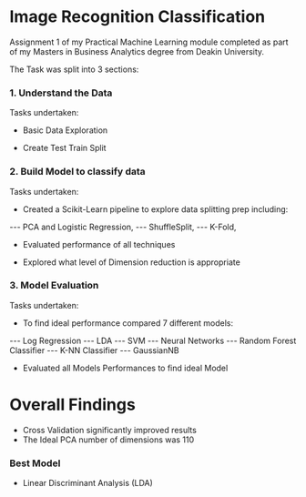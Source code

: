 # Image Recognition Classification
Assignment 1 of my Practical Machine Learning module completed as part of my Masters in Business Analytics degree from Deakin University.

The Task was split into 3 sections:

### 1. Understand the Data
Tasks undertaken:

- Basic Data Exploration

- Create Test Train Split


### 2. Build Model to classify data
Tasks undertaken:

- Created a Scikit-Learn pipeline to explore data splitting prep including: 

--- PCA and Logistic Regression,
--- ShuffleSplit,
--- K-Fold,

- Evaluated performance of all techniques

- Explored what level of Dimension reduction is appropriate

### 3. Model Evaluation
Tasks undertaken:

- To find ideal performance compared 7 different models:

--- Log Regression
--- LDA
--- SVM
--- Neural Networks
--- Random Forest Classifier
--- K-NN Classifier
--- GaussianNB

- Evaluated all Models Performances to find ideal Model

# Overall Findings

- Cross Validation significantly improved results
- The Ideal PCA number of dimensions was 110

### Best Model
- Linear Discriminant Analysis (LDA)
